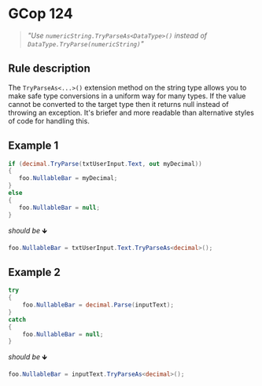 ﻿# GCop 124

> *"Use `numericString.TryParseAs<DataType>()` instead of `DataType.TryParse(numericString)`"*

## Rule description

The `TryParseAs<...>()` extension method on the string type allows you to make safe type conversions in a uniform way for many types. If the value cannot be converted to the target type then it returns null instead of throwing an exception. It's briefer and more readable than alternative styles of code for handling this.

## Example 1

```csharp
if (decimal.TryParse(txtUserInput.Text, out myDecimal))
{
   foo.NullableBar = myDecimal;
}
else
{
   foo.NullableBar = null;
}
```

*should be* 🡻

```csharp
foo.NullableBar = txtUserInput.Text.TryParseAs<decimal>();
```

## Example 2

```csharp
try
{
    foo.NullableBar = decimal.Parse(inputText);
}
catch
{
    foo.NullableBar = null;
}
```

*should be* 🡻

```csharp
foo.NullableBar = inputText.TryParseAs<decimal>();
```